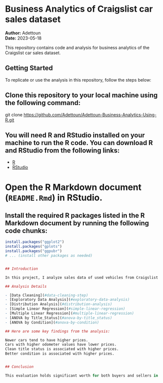 # Business Analytics of Craigslist car sales dataset

**Author:** Adettoun  
**Date:** 2023-05-18

This repository contains code and analysis for business analytics of the Craigslist car sales dataset.
## Getting Started

To replicate or use the analysis in this repository, follow the steps below:

## Clone this repository to your local machine using the following command:
git clone https://github.com/Adettoun/Adettoun-Business-Analytics-Using-R.git


## You will need R and RStudio installed on your machine to run the R code. You can download R and RStudio from the following links:
- [R](https://cran.r-project.org/)
- [RStudio](https://www.rstudio.com/products/rstudio/download/)

# Open the R Markdown document (`README.Rmd`) in RStudio.

## Install the required R packages listed in the R Markdown document by running the following code chunks:
```R
install.packages("ggplot2")
install.packages("gplots")
install.packages("ggpubr")
# ... (install other packages as needed)


## Introduction

In this project, I analyze sales data of used vehicles from Craigslist to understand the impact of odometer, year, title status, and condition on the price of the car in the US. The exploratory data analysis resulted in some interesting findings. I also observed that the price of a used car is positively correlated with its manufacturing year, and cars with a clean title status tend to fetch a higher price. Also, as anticipated, the correlation matrix revealed a negative association between price and odometer.

## Analysis Details

- [Data Cleaning](#data-cleaning-step)
- [Exploratory Data Analysis](#exploratory-data-analysis)
- [Distribution Analysis](#distribution-analysis)
- [Simple Linear Regression](#simple-linear-regression)
- [Multiple Linear Regression](#multiple-linear-regression)
- [ANOVA by Title_Status](#anova-by-title_status)
- [ANOVA by Condition](#anova-by-condition)

## Here are some key findings from the analysis:

Newer cars tend to have higher prices.
Cars with higher odometer values have lower prices.
Clean title status is associated with higher prices.
Better condition is associated with higher prices.


## Conclusion

This evaluation holds significant worth for both buyers and sellers in the pre-owned auto industry, as it offers valuable insights into market trends and aids in informed decision-making. Manufacturers can leverage the findings to gain an understanding of consumer preferences, enhance their production processes, and boost their brand's market share. Meanwhile, purchasers can make more informed decisions by keeping up with the current market trends.



